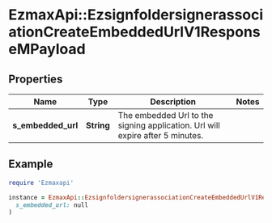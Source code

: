 # EzmaxApi::EzsignfoldersignerassociationCreateEmbeddedUrlV1ResponseMPayload

## Properties

| Name | Type | Description | Notes |
| ---- | ---- | ----------- | ----- |
| **s_embedded_url** | **String** | The embedded Url to the signing application.    Url will expire after 5 minutes.   |  |

## Example

```ruby
require 'Ezmaxapi'

instance = EzmaxApi::EzsignfoldersignerassociationCreateEmbeddedUrlV1ResponseMPayload.new(
  s_embedded_url: null
)
```

